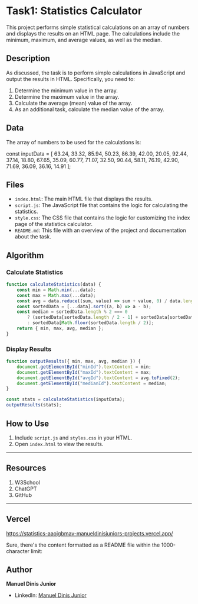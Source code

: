# Task1: Statistics Calculator

This project performs simple statistical calculations on an array of numbers and displays the results on an HTML page. The calculations include the minimum, maximum, and average values, as well as the median.

## Description

As discussed, the task is to perform simple calculations in JavaScript and output the results in HTML. Specifically, you need to:

1. Determine the minimum value in the array.
2. Determine the maximum value in the array.
3. Calculate the average (mean) value of the array.
4. As an additional task, calculate the median value of the array.

## Data

The array of numbers to be used for the calculations is:

const inputData = [
    63.24, 33.32, 85.94, 50.23, 86.39, 42.00, 20.05, 92.44, 37.14, 18.80,
    67.65, 35.09, 60.77, 71.07, 32.50, 90.44, 58.11, 76.19, 42.90, 71.69,
    36.09, 36.16, 14.91
];

## Files

- `index.html`: The main HTML file that displays the results.
- `script.js`: The JavaScript file that contains the logic for calculating the statistics.
- `style.css`: The CSS file that contains the logic for customizing the index page of the statistics calculator.
- `README.md`: This file with an overview of the project and documentation about the task.

## Algorithm

### Calculate Statistics
```javascript
function calculateStatistics(data) {
    const min = Math.min(...data);
    const max = Math.max(...data);
    const avg = data.reduce((sum, value) => sum + value, 0) / data.length;
    const sortedData = [...data].sort((a, b) => a - b);
    const median = sortedData.length % 2 === 0
        ? (sortedData[sortedData.length / 2 - 1] + sortedData[sortedData.length / 2]) / 2
        : sortedData[Math.floor(sortedData.length / 2)];
    return { min, max, avg, median };
}
```

### Display Results
```javascript
function outputResults({ min, max, avg, median }) {
    document.getElementById("minId").textContent = min;
    document.getElementById("maxId").textContent = max;
    document.getElementById("avgId").textContent = avg.toFixed(2);
    document.getElementById("medianId").textContent = median;
}

const stats = calculateStatistics(inputData);
outputResults(stats);
```

## How to Use

1. Include `script.js` and `styles.css` in your HTML.
2. Open `index.html` to view the results.

---

## Resources

1. W3School
2. ChatGPT
3. GitHub

---

## Vercel

https://statistics-aaojgbmav-manueldinisjuniors-projects.vercel.app/

Sure, there's the content formatted as a README file within the 1000-character limit:

## Author

**Manuel Dinis Junior**
- LinkedIn: [Manuel Dinis Junior](https://www.manueldinisjunior.com)
